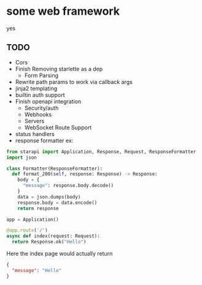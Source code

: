 # some web framework

yes

## TODO

- Cors
- Finish Removing starlette as a dep
  - Form Parsing
- Rewrite path params to work via callback args
- jinja2 templating
- builtin auth support
- Finish openapi integration
  - Security/auth
  - Webhooks
  - Servers
  - WebSocket Route Support
- status handlers
- response formatter ex:

```python
from starapi import Application, Response, Request, ResponseFormatter
import json

class Formatter(ResponseFormatter):
  def format_200(self, response: Response) -> Response:
    body = {
      "message": response.body.decode()
    }
    data = json.dumps(body)
    response.body = data.encode()
    return response

app = Application()

@app.route('/')
async def index(request: Request):
  return Response.ok("Hello")
```

Here the index page would actually return

```json
{
  "message": "Hello"
}
```

